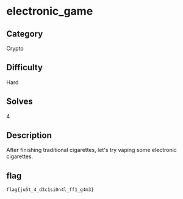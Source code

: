 # electronic_game

## Category

Crypto

## Difficulty

Hard

## Solves

4

## Description

After finishing traditional cigarettes, let's try vaping some electronic cigarettes.

## flag

`flag{ju5t_4_d3c1si0n4l_ff1_g4m3}`
